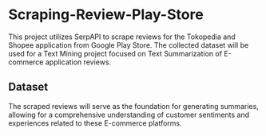 # Scraping-Review-Play-Store

This project utilizes SerpAPI to scrape reviews for the Tokopedia and Shopee application from Google Play Store. The collected dataset will be used for a Text Mining project focused on Text Summarization of E-commerce application reviews.

## Dataset
The scraped reviews will serve as the foundation for generating summaries, allowing for a comprehensive understanding of customer sentiments and experiences related to these E-commerce platforms.
